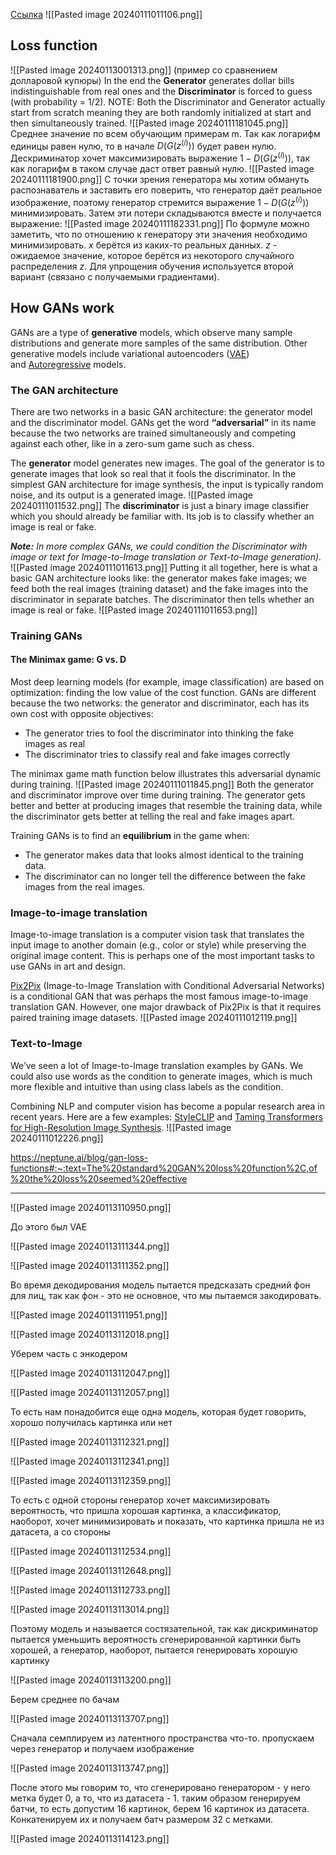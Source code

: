 [Ссылка](https://pyimagesearch.com/2021/09/13/intro-to-generative-adversarial-networks-gans/)
![[Pasted image 20240111011106.png]]


## Loss function
![[Pasted image 20240113001313.png]]
(пример со сравнением долларовой купюры)
In the end the **Generator** generates dollar bills indistinguishable from real ones and the **Discriminator** is forced to guess (with probability = 1/2).
NOTE: Both the Discriminator and Generator actually start from scratch meaning they are both randomly initialized at start and then simultaneously trained.
![[Pasted image 20240111181045.png]]
Среднее значение по всем обучающим примерам m.
Так как логарифм единицы равен нулю, то в начале $D(G(z^{(i)}))$ будет равен нулю.
Дескриминатор хочет максимизировать выражение $1-D(G(z^{(i)}))$, так как логарифм в таком случае даст ответ равный нулю. 
![[Pasted image 20240111181900.png]]
С точки зрения генератора мы хотим обмануть распознаватель и заставить его поверить, что генератор даёт реальное изображение, поэтому генератор стремится выражение $1-D(G(z^{(i)}))$ минимизировать.
Затем эти потери складываются вместе и получается выражение:
![[Pasted image 20240111182331.png]]
По формуле можно заметить, что по отношению к генератору эти значения необходимо минимизировать.
$x$ берётся из каких-то реальных данных. $z$ - ожидаемое значение, которое берётся из некоторого случайного распределения $z$.
Для упрощения обучения используется второй вариант (связано с получаемыми градиентами).

## **How GANs work**

GANs are a type of **generative** models, which observe many sample distributions and generate more samples of the same distribution. Other generative models include variational autoencoders ([VAE](https://arxiv.org/abs/1906.02691)) and [Autoregressive](https://arxiv.org/abs/1601.06759) models.

### **The GAN architecture**

There are two networks in a basic GAN architecture: the generator model and the discriminator model. GANs get the word **“adversarial”** in its name because the two networks are trained simultaneously and competing against each other, like in a zero-sum game such as chess.

The **generator** model generates new images. The goal of the generator is to generate images that look so real that it fools the discriminator. In the simplest GAN architecture for image synthesis, the input is typically random noise, and its output is a generated image.
![[Pasted image 20240111011532.png]]
The **discriminator** is just a binary image classifier which you should already be familiar with. Its job is to classify whether an image is real or fake.

**_Note:_** _In more complex GANs, we could condition the Discriminator with image or text for Image-to-Image translation or Text-to-Image generation)._
![[Pasted image 20240111011613.png]]
Putting it all together, here is what a basic GAN architecture looks like: the generator makes fake images; we feed both the real images (training dataset) and the fake images into the discriminator in separate batches. The discriminator then tells whether an image is real or fake.
![[Pasted image 20240111011653.png]]
### **Training GANs**

#### **The Minimax game: G vs. D**

Most deep learning models (for example, image classification) are based on optimization: finding the low value of the cost function. GANs are different because the two networks: the generator and discriminator, each has its own cost with opposite objectives:

- The generator tries to fool the discriminator into thinking the fake images as real
- The discriminator tries to classify real and fake images correctly

The minimax game math function below illustrates this adversarial dynamic during training.
![[Pasted image 20240111011845.png]]
Both the generator and discriminator improve over time during training. The generator gets better and better at producing images that resemble the training data, while the discriminator gets better at telling the real and fake images apart.

Training GANs is to find an **equilibrium** in the game when:

- The generator makes data that looks almost identical to the training data.
- The discriminator can no longer tell the difference between the fake images from the real images.
### **Image-to-image translation**

Image-to-image translation is a computer vision task that translates the input image to another domain (e.g., color or style) while preserving the original image content. This is perhaps one of the most important tasks to use GANs in art and design.

[Pix2Pix](https://arxiv.org/abs/1611.07004) (Image-to-Image Translation with Conditional Adversarial Networks) is a conditional GAN that was perhaps the most famous image-to-image translation GAN. However, one major drawback of Pix2Pix is that it requires paired training image datasets.
![[Pasted image 20240111012119.png]]
### **Text-to-Image**

We’ve seen a lot of Image-to-Image translation examples by GANs. We could also use words as the condition to generate images, which is much more flexible and intuitive than using class labels as the condition.

Combining NLP and computer vision has become a popular research area in recent years. Here are a few examples: [StyleCLIP](https://github.com/orpatashnik/StyleCLIP) and [Taming Transformers for High-Resolution Image Synthesis](https://arxiv.org/abs/2012.09841v3).
![[Pasted image 20240111012226.png]]


https://neptune.ai/blog/gan-loss-functions#:~:text=The%20standard%20GAN%20loss%20function%2C,of%20the%20loss%20seemed%20effective

-------------------------------------------
![[Pasted image 20240113110950.png]]

До этого был VAE

![[Pasted image 20240113111344.png]]

![[Pasted image 20240113111352.png]]

Во время декодирования модель пытается предсказать средний фон для лиц, так как фон - это не основное, что мы пытаемся закодировать.

![[Pasted image 20240113111951.png]]

![[Pasted image 20240113112018.png]]

Уберем часть с энкодером

![[Pasted image 20240113112047.png]]

![[Pasted image 20240113112057.png]]

То есть нам понадобится еще одна модель, которая будет говорить, хорошо получилась картинка или нет

![[Pasted image 20240113112321.png]]

![[Pasted image 20240113112341.png]]

![[Pasted image 20240113112359.png]]

То есть с одной стороны генератор хочет максимизировать вероятность, что пришла хорошая картинка, а классификатор, наоборот, хочет минимизировать и показать, что картинка пришла не из датасета, а со стороны 

![[Pasted image 20240113112534.png]]

![[Pasted image 20240113112648.png]]

![[Pasted image 20240113112733.png]]

![[Pasted image 20240113113014.png]]

Поэтому модель и называется состязательной, так как дискриминатор пытается уменьшить вероятность сгенерированной картинки быть хорошей, а генератор, наоборот, пытается генерировать хорошую картинку

![[Pasted image 20240113113200.png]]

Берем среднее по бачам

![[Pasted image 20240113113707.png]]

Сначала семплируем из латентного пространства что-то. пропускаем через генератор и получаем изображение

![[Pasted image 20240113113747.png]]

После этого мы говорим то, что сгенерировано генератором - у него метка будет 0, а то, что из датасета - 1. таким образом генерируем батчи, то есть допустим 16 картинок, берем 16 картинок из датасета. Конкатенируем их и получаем батч размером 32 с метками.

![[Pasted image 20240113114123.png]]



